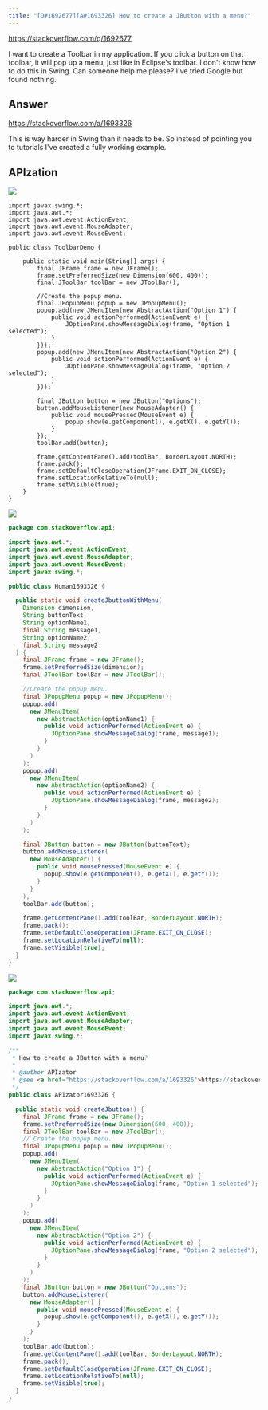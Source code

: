 ```yaml
---
title: "[Q#1692677][A#1693326] How to create a JButton with a menu?"
---
```


https://stackoverflow.com/q/1692677

I want to create a Toolbar in my application. If you click a button on that toolbar, it will pop up a menu, just like in Eclipse&#x27;s toolbar. I don&#x27;t know how to do this in Swing. Can someone help me please? I&#x27;ve tried Google but found nothing.

## Answer

https://stackoverflow.com/a/1693326

This is way harder in Swing than it needs to be. So instead of pointing you to tutorials I&#x27;ve created a fully working example.

## APIzation

<div class="code-3columns-row">

<div class="code-3columns-column">

<div><img src="/stackoverflow.png" /></div>

```plain
import javax.swing.*;
import java.awt.*;
import java.awt.event.ActionEvent;
import java.awt.event.MouseAdapter;
import java.awt.event.MouseEvent;

public class ToolbarDemo {

    public static void main(String[] args) {
        final JFrame frame = new JFrame();
        frame.setPreferredSize(new Dimension(600, 400));
        final JToolBar toolBar = new JToolBar();

        //Create the popup menu.
        final JPopupMenu popup = new JPopupMenu();
        popup.add(new JMenuItem(new AbstractAction("Option 1") {
            public void actionPerformed(ActionEvent e) {
                JOptionPane.showMessageDialog(frame, "Option 1 selected");
            }
        }));
        popup.add(new JMenuItem(new AbstractAction("Option 2") {
            public void actionPerformed(ActionEvent e) {
                JOptionPane.showMessageDialog(frame, "Option 2 selected");
            }
        }));

        final JButton button = new JButton("Options");
        button.addMouseListener(new MouseAdapter() {
            public void mousePressed(MouseEvent e) {
                popup.show(e.getComponent(), e.getX(), e.getY());
            }
        });
        toolBar.add(button);

        frame.getContentPane().add(toolBar, BorderLayout.NORTH);
        frame.pack();
        frame.setDefaultCloseOperation(JFrame.EXIT_ON_CLOSE);
        frame.setLocationRelativeTo(null);
        frame.setVisible(true);
    }
}
```

</div>

<div class="code-3columns-column">

<div><img src="/human.png" /></div>

```java
package com.stackoverflow.api;

import java.awt.*;
import java.awt.event.ActionEvent;
import java.awt.event.MouseAdapter;
import java.awt.event.MouseEvent;
import javax.swing.*;

public class Human1693326 {

  public static void createJbuttonWithMenu(
    Dimension dimension,
    String buttonText,
    String optionName1,
    final String message1,
    String optionName2,
    final String message2
  ) {
    final JFrame frame = new JFrame();
    frame.setPreferredSize(dimension);
    final JToolBar toolBar = new JToolBar();

    //Create the popup menu.
    final JPopupMenu popup = new JPopupMenu();
    popup.add(
      new JMenuItem(
        new AbstractAction(optionName1) {
          public void actionPerformed(ActionEvent e) {
            JOptionPane.showMessageDialog(frame, message1);
          }
        }
      )
    );
    popup.add(
      new JMenuItem(
        new AbstractAction(optionName2) {
          public void actionPerformed(ActionEvent e) {
            JOptionPane.showMessageDialog(frame, message2);
          }
        }
      )
    );

    final JButton button = new JButton(buttonText);
    button.addMouseListener(
      new MouseAdapter() {
        public void mousePressed(MouseEvent e) {
          popup.show(e.getComponent(), e.getX(), e.getY());
        }
      }
    );
    toolBar.add(button);

    frame.getContentPane().add(toolBar, BorderLayout.NORTH);
    frame.pack();
    frame.setDefaultCloseOperation(JFrame.EXIT_ON_CLOSE);
    frame.setLocationRelativeTo(null);
    frame.setVisible(true);
  }
}

```

</div>

<div class="code-3columns-column">

<div><img src="/apizator.png" /></div>

```java
package com.stackoverflow.api;

import java.awt.*;
import java.awt.event.ActionEvent;
import java.awt.event.MouseAdapter;
import java.awt.event.MouseEvent;
import javax.swing.*;

/**
 * How to create a JButton with a menu?
 *
 * @author APIzator
 * @see <a href="https://stackoverflow.com/a/1693326">https://stackoverflow.com/a/1693326</a>
 */
public class APIzator1693326 {

  public static void createJbutton() {
    final JFrame frame = new JFrame();
    frame.setPreferredSize(new Dimension(600, 400));
    final JToolBar toolBar = new JToolBar();
    // Create the popup menu.
    final JPopupMenu popup = new JPopupMenu();
    popup.add(
      new JMenuItem(
        new AbstractAction("Option 1") {
          public void actionPerformed(ActionEvent e) {
            JOptionPane.showMessageDialog(frame, "Option 1 selected");
          }
        }
      )
    );
    popup.add(
      new JMenuItem(
        new AbstractAction("Option 2") {
          public void actionPerformed(ActionEvent e) {
            JOptionPane.showMessageDialog(frame, "Option 2 selected");
          }
        }
      )
    );
    final JButton button = new JButton("Options");
    button.addMouseListener(
      new MouseAdapter() {
        public void mousePressed(MouseEvent e) {
          popup.show(e.getComponent(), e.getX(), e.getY());
        }
      }
    );
    toolBar.add(button);
    frame.getContentPane().add(toolBar, BorderLayout.NORTH);
    frame.pack();
    frame.setDefaultCloseOperation(JFrame.EXIT_ON_CLOSE);
    frame.setLocationRelativeTo(null);
    frame.setVisible(true);
  }
}

```

</div>

</div>